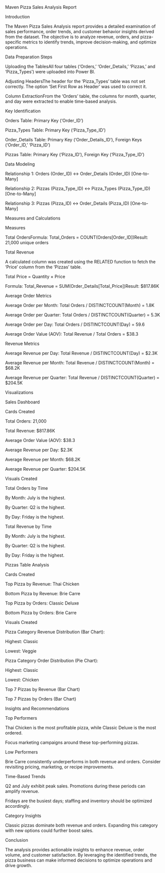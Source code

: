 Maven Pizza Sales Analysis Report

Introduction

The Maven Pizza Sales Analysis report provides a detailed examination of sales performance, order trends, and customer behavior insights derived from the dataset. The objective is to analyze revenue, orders, and pizza-specific metrics to identify trends, improve decision-making, and optimize operations.



Data Preparation Steps

Uploading the TablesAll four tables (‘Orders,’ ‘Order_Details,’ ‘Pizzas,’ and ‘Pizza_Types’) were uploaded into Power BI.

Adjusting HeadersThe header for the ‘Pizza_Types’ table was not set correctly. The option ‘Set First Row as Header’ was used to correct it.

Column ExtractionFrom the ‘Orders’ table, the columns for month, quarter, and day were extracted to enable time-based analysis.

Key Identification

Orders Table: Primary Key (‘Order_ID’)

Pizza_Types Table: Primary Key (‘Pizza_Type_ID’)

Order_Details Table: Primary Key (‘Order_Details_ID’), Foreign Keys (‘Order_ID,’ ‘Pizza_ID’)

Pizzas Table: Primary Key (‘Pizza_ID’), Foreign Key (‘Pizza_Type_ID’)

Data Modeling

Relationship 1: Orders (Order_ID) ↔ Order_Details (Order_ID) [One-to-Many]

Relationship 2: Pizzas (Pizza_Type_ID) ↔ Pizza_Types (Pizza_Type_ID) [One-to-Many]

Relationship 3: Pizzas (Pizza_ID) ↔ Order_Details (Pizza_ID) [One-to-Many]

Measures and Calculations

Measures

Total OrdersFormula: Total_Orders = COUNT(Orders[Order_ID])Result: 21,000 unique orders

Total Revenue

A calculated column was created using the RELATED function to fetch the ‘Price’ column from the ‘Pizzas’ table.

Total Price = Quantity × Price

Formula: Total_Revenue = SUM(Order_Details[Total_Price])Result: $817.86K

Average Order Metrics

Average Order per Month: Total Orders / DISTINCTCOUNT(Month) = 1.8K

Average Order per Quarter: Total Orders / DISTINCTCOUNT(Quarter) = 5.3K

Average Order per Day: Total Orders / DISTINCTCOUNT(Day) = 59.6

Average Order Value (AOV): Total Revenue / Total Orders = $38.3

Revenue Metrics

Average Revenue per Day: Total Revenue / DISTINCTCOUNT(Day) = $2.3K

Average Revenue per Month: Total Revenue / DISTINCTCOUNT(Month) = $68.2K

Average Revenue per Quarter: Total Revenue / DISTINCTCOUNT(Quarter) = $204.5K

Visualizations

Sales Dashboard

Cards Created

Total Orders: 21,000

Total Revenue: $817.86K

Average Order Value (AOV): $38.3

Average Revenue per Day: $2.3K

Average Revenue per Month: $68.2K

Average Revenue per Quarter: $204.5K

Visuals Created

Total Orders by Time

By Month: July is the highest.

By Quarter: Q2 is the highest.

By Day: Friday is the highest.

Total Revenue by Time

By Month: July is the highest.

By Quarter: Q2 is the highest.

By Day: Friday is the highest.

Pizzas Table Analysis

Cards Created

Top Pizza by Revenue: Thai Chicken

Bottom Pizza by Revenue: Brie Carre

Top Pizza by Orders: Classic Deluxe

Bottom Pizza by Orders: Brie Carre

Visuals Created

Pizza Category Revenue Distribution (Bar Chart):

Highest: Classic

Lowest: Veggie

Pizza Category Order Distribution (Pie Chart):

Highest: Classic

Lowest: Chicken

Top 7 Pizzas by Revenue (Bar Chart)

Top 7 Pizzas by Orders (Bar Chart)

Insights and Recommendations

Top Performers

Thai Chicken is the most profitable pizza, while Classic Deluxe is the most ordered.

Focus marketing campaigns around these top-performing pizzas.

Low Performers

Brie Carre consistently underperforms in both revenue and orders. Consider revisiting pricing, marketing, or recipe improvements.

Time-Based Trends

Q2 and July exhibit peak sales. Promotions during these periods can amplify revenue.

Fridays are the busiest days; staffing and inventory should be optimized accordingly.

Category Insights

Classic pizzas dominate both revenue and orders. Expanding this category with new options could further boost sales.

Conclusion

The analysis provides actionable insights to enhance revenue, order volume, and customer satisfaction. By leveraging the identified trends, the pizza business can make informed decisions to optimize operations and drive growth.

